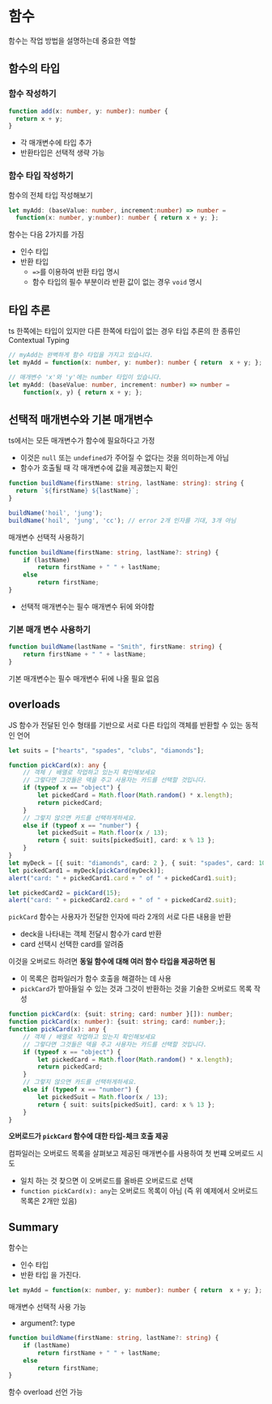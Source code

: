 # 함수

함수는 작업 방법을 설명하는데 중요한 역할

## 함수의 타입

### 함수 작성하기

```typescript
function add(x: number, y: number): number {
  return x + y;
}
```

- 각 매개변수에 타입 추가
- 반환타입은 선택적 생략 가능

### 함수 타입 작성하기

함수의 전체 타입 작성해보기

```ts
let myAdd: (baseValue: number, increment:number) => number =
  function(x: number, y:number): number { return x + y; };
```

함수는 다음 2가지를 가짐
- 인수 타입
- 반환 타입
  - `=>`를 이용하여 반환 타입 명시
  - 함수 타입의 필수 부분이라 반환 값이 없는 경우 `void` 명시

## 타입 추론

ts 한쪽에는 타입이 있지만 다른 한쪽에 타입이 없는 경우 
타입 추론의 한 종류인 Contextual Typing

```ts
// myAdd는 완벽하게 함수 타입을 가지고 있습니다.
let myAdd = function(x: number, y: number): number { return  x + y; };

// 매개변수 'x'와 'y'에는 number 타입이 있습니다.
let myAdd: (baseValue: number, increment: number) => number =
    function(x, y) { return x + y; };
```

## 선택적 매개변수와 기본 매개변수

ts에서는 모든 매개변수가 함수에 필요하다고 가정
- 이것은 `null` 또는 `undefined`가 주어질 수 없다는 것을 의미하는게 아님
- 함수가 호출될 때 각 매개변수에 값을 제공했는지 확인

```ts
function buildName(firstName: string, lastName: string): string {
  return `${firstName} ${lastName}`;
}

buildName('hoil', 'jung');
buildName('hoil', 'jung', 'cc'); // error 2개 인자를 기대, 3개 아님
```

매개변수 선택적 사용하기

```ts
function buildName(firstName: string, lastName?: string) {
    if (lastName)
        return firstName + " " + lastName;
    else
        return firstName;
}
```

- 선택적 매개변수는 필수 매개변수 뒤에 와야함

### 기본 매개 변수 사용하기

```ts
function buildName(lastName = "Smith", firstName: string) {
    return firstName + " " + lastName;
}
```

기본 매개변수는 필수 매개변수 뒤에 나올 필요 없음

## overloads

JS 함수가 전달된 인수 형태를 기반으로 서로 다른 타입의 객체를 반환할 수 있는 동적인 언어

```ts
let suits = ["hearts", "spades", "clubs", "diamonds"];

function pickCard(x): any {
    // 객체 / 배열로 작업하고 있는지 확인해보세요
    // 그렇다면 그것들은 덱을 주고 사용자는 카드를 선택할 것입니다.
    if (typeof x == "object") {
        let pickedCard = Math.floor(Math.random() * x.length);
        return pickedCard;
    }
    // 그렇지 않으면 카드를 선택하게하세요.
    else if (typeof x == "number") {
        let pickedSuit = Math.floor(x / 13);
        return { suit: suits[pickedSuit], card: x % 13 };
    }
}
let myDeck = [{ suit: "diamonds", card: 2 }, { suit: "spades", card: 10 }, { suit: "hearts", card: 4 }];
let pickedCard1 = myDeck[pickCard(myDeck)];
alert("card: " + pickedCard1.card + " of " + pickedCard1.suit);

let pickedCard2 = pickCard(15);
alert("card: " + pickedCard2.card + " of " + pickedCard2.suit);
```

`pickCard` 함수는 사용자가 전달한 인자에 따라 2개의 서로 다른 내용을 반환
- deck을 나타내는 객체 전달시 함수가 card 반환
- card 선택시 선택한 card를 알려줌

이것을 오버로드 하려면 __동일 함수에 대해 여러 함수 타입을 제공하면 됨__

- 이 목록은 컴파일러가 함수 호출을 해결하는 데 사용
- `pickCard`가 받아들일 수 있는 것과 그것이 반환하는 것을 기술한 오버로드 목록 작성

```ts
function pickCard(x: {suit: string; card: number }[]): number;
function pickCard(x: number): {suit: string; card: number;};
function pickCard(x): any {
    // 객체 / 배열로 작업하고 있는지 확인해보세요
    // 그렇다면 그것들은 덱을 주고 사용자는 카드를 선택할 것입니다.
    if (typeof x == "object") {
        let pickedCard = Math.floor(Math.random() * x.length);
        return pickedCard;
    }
    // 그렇지 않으면 카드를 선택하게하세요.
    else if (typeof x == "number") {
        let pickedSuit = Math.floor(x / 13);
        return { suit: suits[pickedSuit], card: x % 13 };
    }
}
```

__오버로드가 `pickCard` 함수에 대한 타입-체크 호출 제공__

컴파일러는 오버로드 목록을 살펴보고 제공된 매개변수를 사용하여 첫 번쨰 오버로드 시도
- 일치 하는 것 찾으면 이 오버로드를 올바른 오버로드로 선택
- `function pickCard(x): any`는 오버로드 목록이 아님 (즉 위 예제에서 오버로드 목록은 2개만 있음)

## Summary

함수는 
- 인수 타입
- 반환 타입
을 가진다.

```ts
let myAdd = function(x: number, y: number): number { return  x + y; };
```

매개변수 선택적 사용 가능
- argument?: type

```ts
function buildName(firstName: string, lastName?: string) {
    if (lastName)
        return firstName + " " + lastName;
    else
        return firstName;
}
```

함수 overload 선언 가능